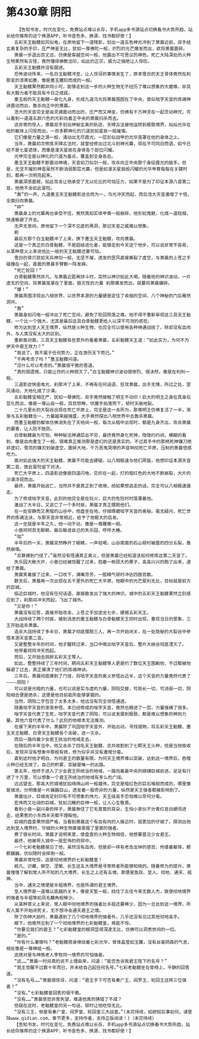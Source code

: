 # 第430章 阴阳
        【告知书友，时代在变化，免费站点难以长存，手机app多书源站点切换看书大势所趋，站长给你推荐的这个换源APP，听书音色多、换源、找书都好使！】
       五彩天王骷髅如风似电，在原地留下一道残影，划出一道五色神光冲到了萧晨近前，双手结玄奥复杂的手印，庄严神圣无比，犹如一尊佛陀一般，炽烈的光芒爆发而出，欲将萧晨震碎。
       萧晨一步退出百丈远，仿佛是穿越空间一般，他露出不可思议的神色。死亡大陆深处的火种生物果然有古怪，竟然懂得佛教法印，如此的正宗，威力之强绝让人惊叹。
       五彩天王骷髅并没有跟进。
       恐怖波动传来，一名白玉骷髅冲至，让人惊讶的事情发生了，原本雪白的天王骨体竟然在刹那变的漆黑如墨，像是墨玉雕刻而成的一般。
       天王骷髅果然都非同小可，能够走到这一步的火种生物无不经历了难以想象的大磨难，非具有大毅力者不能具有今日之成就。
       墨玉般的天王骷髅一身化九身，形成九道乌光将萧晨围困在了中央，类似咄字天音的炼魂神诀震动而出，轰杀向正中的萧晨。
       浩大的天音完全是由灵魂震动而出的，庄严而又神圣，仿佛有千万神灵在一起念动神咒，可以看到一道道五颜六色的光彩向着正中央的萧晨扫杀而去。
       这非常的惊人，萧晨双手划出神秘玄奥的轨迹，天碑古法被他运转到极致境界，灿灿光华在他的躯体上闪现而出，一百多颗神化的穴道犹如星辰一般璀璨。
       它们像是力量之源一般，涌动出无尽霞光，一层形似战甲的光华笼罩在他的身体之上。
       当年，萧晨初次修炼天碑古法时，就曾经修出过北斗封神光幕，现在不可同日而语，如今已经不是七星遮体，而像是漫天星辰在身体各个部位闪耀。
       光甲完全是以神化的穴道为基点，覆盖到全身各处。
       墨玉天王骷髅不断震动神魂，天音如刀似剑一般，攻杀向正中央那个身绽霞光的敌手。但是，无坚不摧的神音虽然不断消弱那层光幕，但是如漫天星辰般闪耀的光华甲胄每每在关键时刻，都再一次明亮起来。
       萧晨深感震撼，如此攻击让他承受了无以伦比的可怕压力，如果不是为了印证本源八音第二音，他绝不会如此冒险。
       “轰”的一声，九道墨玉天王骷髅影迹合而为一，乌光冲天而起，而后浩大天音激增了十倍，全面扫向萧晨。
       “砰”
       萧晨身上的光幕再也承受不住，竟然真如实体甲胄一般崩碎，他形如鬼魅，化成一道轻烟，快速躲避了开去。
       无声无息间，原地留下一个深不见底的黑洞，那记天音之威难以想象。
       刷
       最后方那个白玉骷髅冲了上来，换下墨玉天王骷髅，攻向萧晨。
       这是一个真正的白骨骷髅，不是超级进化者，能够走到今天这个地步，可以说非常不容易，从某种意义上来说他比一般的天王骷髅还要可怕。
       雪白的骨爪犹如天兵神剑一般，无坚不摧，透发的罡风直接撕裂了虚空，与萧晨的上苍之手碰撞在一起，直震的萧晨手臂都一阵发麻。
       “死亡轮回！”
       白骨骷髅果然非凡，与萧晨近距离拼斗时，突然以神识如此大喝。随着他的神识波动，一片虚无的空间，将萧晨笼罩在了里面，毁灭性的力量 刹那爆发而出，就要将萧晨碾碎。
       “爆！”
       萧晨周围浮现出八相世界，以世界本源的力量硬是定住了收缩的空间，八个神秘的门后蓦然洞开。
       “轰”
       萧晨身如闪电一般冲出了死亡空间，避免了轮回殒落之难。他不得不重新审视这三具天王骷髅，一个比一个强大，尤其是最后这具白骨骷髅更给人以深不可测的感觉。
       修为达到至人天王境界，纵然是火种生物，也完全可以使用各种神通战技了，除却没有血肉外，与人类没有太大的区别。
       重新面对面，三具天王骷髅有些意外的看着萧晨，五彩骷髅天王道：“如此实力，为何不为伊天中君王效力？”
       “我说了，我不属于任何势力，正在游历天下而已。”
       “不再考虑了吗？”墨玉骷髅问道。
       “没什么可以考虑的。”萧晨很干脆的答道。
       “真的很遗憾，只能让你的火种寂灭了。”白玉骷髅神识波动很惨烈、很决然，像是在判刑一般。
       三道影迹快逾电光，刹那冲了上来，不再有任何话语，狂攻萧晨，出手无情，所过之处，罡风涌动，大地化成了沙漠。
       五彩骷髅宝相庄严，犹如一尊佛陀，双手竟然接触了明王不动印！巨大的明王之身在其身后显化而出，像是一尊山岳一般，双目怒睁，伏魔手拍落而下，顿时天崩地裂。
       二十几里长的大裂谷出现在死亡平原上，完全是这一击所为，那尊明王仿佛复活了一半，渐渐与五彩骷髅合一，力量越来越强盛，大手竟然探出八相世界中去轰杀萧晨。
       而墨玉骷髅的躯体仿佛消失在了天地间一般，每次从暗中出现时，都是九身齐出，攻杀萧晨的要害，让人防不胜防。
       白骨骷髅最为可怕，种种秘法神通层出不穷，最终竟然身化死神，隐隐约约间，模糊的看到，像是血肉重生了一般，很难真正推测那是虚幻的还是真实的。不过其手中的那柄死神镰刀绝非虚幻，雪亮的镰刃划破虚空，震碎大地，千万恶鬼哭嚎的声音响彻死亡平原，压制的萧晨倍感吃力。
       面对如此强大的天王骷髅，萧晨不可能去硬碰，以八相极速与他们周旋，他想印证本源天音第二音，故此冒险留下对决。
       死亡大平原上，四道影迹像是四道闪电，交织在一起，打的暗红色的大地不断崩裂，大片的沙漠浮现而出。
       最终，萧晨开始逃亡，当然并不是真正到了绝境，他如果想逃走的话，完全可以八相极速遁走。
       为了修成咄字天音，此刻的他完全是在玩火，巨大的危险时时笼罩着他。
       激战了大半日，又逃亡了一个多时辰，萧晨才真正摆脱他们。
       在一处安静而又黑暗的山谷中，他盘坐在地，仔细琢磨咄字天音的奥秘。毫无疑问，死亡世界的炼魂法诀，与那天音非常相近，给予了他极大的启发。
       这一坐就是半年之久，他一动不动，像是一尊雕像一般。
       小兽珂珂百无聊赖，最后躲进自己的失乐园，呼呼大睡。
       “咄”
       半年后的一天，萧晨突然睁开了眼睛，一声轻喝，山谷南面的石山顿时被震的四分五裂，轰然崩塌。
       “总算摸到门径了。”虽然没有悟通真正奥义，但是萧晨已经知道该如何修炼这第二天音了。
       失乐园大敞大开，小兽已经被惊醒了过来，抱着一枚硕大的果子，高高兴兴的跑了出来，递给了萧晨。
       萧晨笑着接了过来，一口咬下，满嘴芬芳，一股精气顿时冲达四肢百骸。
       数天后，萧晨再一次出现在五千里外的死亡大平原，他眼中的光芒犀利无比，目标就是前方的巨城。
       临近巨城时，他没有任何话语，直接散发出了强大的神识。城中的五彩天王骷髅果然立刻感应到了，刹那间冲天而起，飞出了城外。
       “又是你！”
       萧晨没有应答，直接开始攻击，上苍之手加逆龙七步，硬撼五彩天王。
       大战持续了两个时辰，接到消息的墨玉骷髅与白骨骷髅天王同时出现，重现当日的景象，三王开始追杀萧晨。
       追杀大战持续了多半日，萧晨才彻底摆脱三人，再一次开始闭关，在一处隐秘的大裂谷中参悟本源天音第二音。
       又是整整半年的时间，他才醒转过来，当口中喝出咄字天音后，整片大峡谷彻底湮灭了。
       他带着珂珂冲天而起。
       而后，又开始去挑衅五彩天王等人。
       如此，整整持续了三年时间，期间五彩天王骷髅等人更是约了数位天王围剿他，不过都被他躲避了过去，真正摸清了他们的炼魂神诀。
       三年后，萧晨彻底摸到了门径，将咄字天音的奥义参悟出近半，这个天音的力量竟然代表了————阴阳！
       可以说是光暗的力量，也可以说是实与虚的力量，阴阳交替，可助长一切，可消弱一切，阴阳相合便是绝杀，这便是他目前能所能够掌握的。
       当然，阴阳二字包含了太多太多，他远没有完全领悟通透。
       随着咄字天音的渐渐参悟，本已经修成的嗡字天音，竟然也精进了一层，力量强横了很多。
       嗡字天音代表了生死，咄字天音代表了阴阳，可以说发展到极致，都是难以想象的神则力量。其他六音代表了什么？此刻的他根本无法推测。
       在接下来的半年中，萧晨除了巩固咄字天音外，开始出动，寻找猎物，将五彩天王骷髅、墨玉天王骷髅、白骨天王骷髅各个击破，逐一灭杀。
       而后一路向着少女君王统治的地域走去。
       在随后的半年当中，他又击杀了四名天王骷髅，总共收割到了七颗天王火种，但是当他吸收后，发现并没有想象中那般有效，修为似乎并没有激增分毫。
       直到这时他才明白，为何君王的数量有限，为何天王境界难以突破，达到这一境界后，吞噬火种已经无效了，自己的积累、突破是唯一的出路。
       第五年，他终于进入了少女君王所统治的地域，一路向着最中央的磅礴巨城前进。足足有行进了十万里，可以想象一个君王所统治的地域有多么的广阔。
       远远望去，那高大的城墙犹如绵绵山岭一般雄伟，完全是暗红色的巨石堆砌而成的，哪里像是城池，分明像是一片巍巍巨山，透发着一股奇异的力量，纵然是天王强者都被影响到了。
       萧晨估计，巨城肯定封印有不可想象的伟力，天王级高手恐怕难以奈何分毫。
       宏伟而又壮阔的巨城，犹如沉睡的巨神一般，让人心生敬畏。
       看到小兽一副兴奋的样子，萧晨揪住了它毛茸茸的耳朵，生怕小家伙不分青红皂白硬闯进去，结果惹的小东西半天都不理睬他。
       巨城的盘查果然很严格，当看到萧晨这个有血有肉的人接近时，就更加的仔细了。探测出他达到至人境界时，守城的火种生物直接禀报了里面的强者。
       费了很长时间，萧晨才说明来意，使盘查的火种生物相信，他想要晋见少女君王。
       最终，他被带入城中一座宏伟的府邸中。
       一个七彩老骷髅接见了他，虽然没有血肉，但是却一样有老态龙钟的感觉，佝偻着躯体，颤颤巍巍，仿似随时会摔倒一般。
       萧晨非常吃惊，这是彻地境界的七彩骷髅皇！
       蜕凡、识藏、御空、涅槃、长生这五大境界是寻常修者所能够知晓的。随着修为的提升，萧晨慢慢了解到常人所不知的几大境界，长生之上还有五境，那便是鱼跃、至人、彻地、通天、祖神。
       当中，通天之境便是半祖境界，也是所谓的君王境界。
       至人境界是一道难以逾越的关卡，像是天堑一般，挡住了古往今来无数人杰，致使彻地境界的强者与半祖等如凤毛麟角般稀少。
       从某种意义上来说，常人眼中彻地境界的强者比半祖还要稀少，因为一旦达到这一境界，所有人莫不开始闭死关，无不想冲击通天君王之境。
       除了伪神大劫时，萧晨遇到了几个彻地境界的强者外，几乎还没有见过其他彻地高手。
       眼下，他竟然见到了一个彻地境界的七彩骷髅皇，焉能不惊。
       “你要见我们的君王？”七彩骷髅皇的眼洞显得深邃无比，仿佛可以洞悉世间的一切。
       “是的。”
       “你有什么事情吗？”老骷髅周身缭绕着七彩光华，骨体晶莹如玉雕，没有丝毫阴森的气息，相反像是一尊神祗一般。
       这绝对是与神族老人李牧同一境界的可怕强者。
       “这……”萧晨一时间真的说不上理由来，问道：“能否告诉我君王陛下的名号？”
       “我主觉醒不过数十年而已，并未给自己起任何名号。”七彩老骷髅坐在骨椅上，平静的回答道。
       “没有名号……”萧晨很惊讶，问道：“君王手下可否有秦广王、阎罗王、轮回王这样三位强者？”
       “没有。”七彩骷髅皇回答的很干脆。
       “没有……”萧晨感觉非常失望，难道他真的猜错了不成？
       但就在这时，老骷髅皇的另一句话，顿时让他吃惊无比。
       “没有三王，倒是有秦广皇、阎罗皇、轮回皇三大战皇。”(未完待续，如欲知后事如何，请登陆www.qidian.com，章节更多，支持作者，支持正版阅读！)（未完待续）
       【告知书友，时代在变化，免费站点难以长存，手机app多书源站点切换看书大势所趋，站长给你推荐的这个换源APP，听书音色多、换源、找书都好使！】